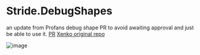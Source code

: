 # Stride.DebugShapes
an update from Profans debug shape PR to avoid awaiting approval and just be able to use it.
[PR](https://github.com/stride3d/stride/pull/517)
[Xenko original repo](https://github.com/profan/XenkoDebugRendering)


![image](https://github.com/Doprez/Stride.DebugShapes/assets/73259914/9ae34ae0-d201-4de7-8c27-fbb5429870bc)
